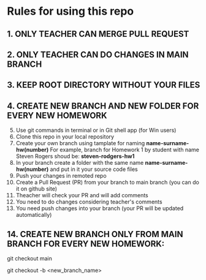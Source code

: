 # Rules for using this repo

## 1. ONLY TEACHER CAN MERGE PULL REQUEST
## 2. ONLY TEACHER CAN DO CHANGES IN MAIN BRANCH
## 3. KEEP ROOT DIRECTORY WITHOUT YOUR FILES
## 4. CREATE NEW BRANCH AND NEW FOLDER FOR EVERY NEW HOMEWORK

5. Use git commands in terminal or in Git shell app (for Win users)
6. Clone this repo in your local repository
7. Create your own branch using tamplate for naming **name-surname-hw(number)**
For example, branch for Homework 1 by student with name Steven Rogers shoud be: **steven-rodgers-hw1**
8. In your branch create a folder with the same name **name-surname-hw(number)** and put in it your source code files
9. Push your changes in remoted repo 
10. Create a Pull Request (PR) from your branch to main branch (you can do it on github site)
11. Theacher will check your PR and will add comments
12. You need to do changes considering teacher's comments
13. You need push changes into your branch (your PR will be updated automatically)

## 14. CREATE NEW BRANCH ONLY FROM MAIN BRANCH FOR EVERY NEW HOMEWORK:
git checkout main

git checkout -b <new_branch_name>
